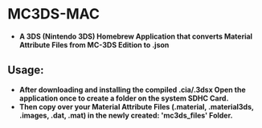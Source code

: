 # MC3DS-MAC
- **A 3DS (Nintendo 3DS) Homebrew Application that converts Material Attribute Files from MC-3DS Edition to  .json**

## Usage:
- **After downloading and installing the compiled .cia/.3dsx Open the application once to create a folder on the system SDHC Card.**
- **Then copy over your Material Attribute Files (.material, .material3ds, .images, .dat, .mat) in the newly created: '__mc3ds_files__' Folder.**
